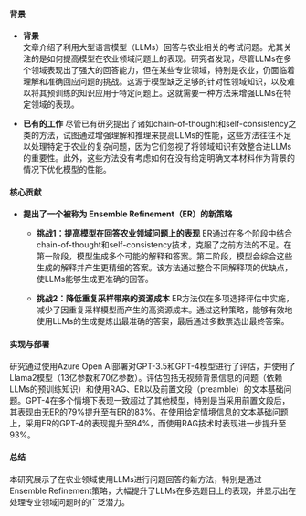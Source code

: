#### 背景
- **背景**       
    文章介绍了利用大型语言模型（LLMs）回答与农业相关的考试问题。尤其关注的是如何提高模型在农业领域问题上的表现。研究者发现，尽管LLMs在多个领域表现出了强大的回答能力，但在某些专业领域，特别是农业，仍面临着理解和准确回应问题的挑战。这源于模型缺乏足够的针对性领域知识，以及难以将其预训练的知识应用于特定问题上。这就需要一种方法来增强LLMs在特定领域的表现。

- **已有的工作**
    尽管已有研究提出了诸如chain-of-thought和self-consistency之类的方法，试图通过增强理解和推理来提高LLMs的性能，这些方法往往不足以处理特定于农业的复杂问题，因为它们忽视了将领域知识有效整合进LLMs的重要性。此外，这些方法没有考虑如何在没有给定明确文本材料作为背景的情况下优化模型的性能。

#### 核心贡献
- **提出了一个被称为 Ensemble Refinement（ER）的新策略**
    - **挑战1：提高模型在回答农业领域问题上的表现**
        ER通过在多个阶段中结合chain-of-thought和self-consistency技术，克服了之前方法的不足。在第一阶段，模型生成多个可能的解释和答案。第二阶段，模型会综合这些生成的解释并产生更精细的答案。该方法通过整合不同解释项的优缺点，使LLMs能够生成更准确的回答。

    - **挑战2：降低重复采样带来的资源成本**
        ER方法仅在多项选择评估中实施，减少了因重复采样模型而产生的高资源成本。通过这种策略，能够有效地使用LLMs的生成提炼出最准确的答案，最后通过多数票选出最终答案。

#### 实现与部署
研究通过使用Azure Open AI部署对GPT-3.5和GPT-4模型进行了评估，并使用了Llama2模型（13亿参数和70亿参数）。评估包括无视频背景信息的问题（依赖LLMs的预训练知识）和使用RAG、ER以及前置文段（preamble）的文本基础问题。GPT-4在多个情境下表现一致超过了其他模型，特别是当采用前置文段后，其表现由无ER的79%提升至有ER的83%。在使用给定情境信息的文本基础问题上，采用ER的GPT-4的表现提升至84%，而使用RAG技术时表现进一步提升至93%。

#### 总结
本研究展示了在农业领域使用LLMs进行问题回答的新方法，特别是通过Ensemble Refinement策略，大幅提升了LLMs在多选题目上的表现，并显示出在处理专业领域问题时的广泛潜力。